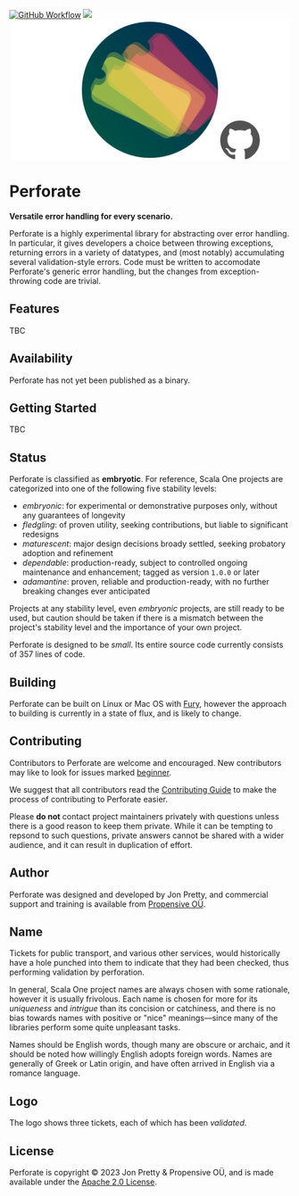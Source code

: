 [<img alt="GitHub Workflow" src="https://img.shields.io/github/actions/workflow/status/propensive/perforate/main.yml?style=for-the-badge" height="24">](https://github.com/propensive/perforate/actions)
[<img src="https://img.shields.io/discord/633198088311537684?color=8899f7&label=DISCORD&style=for-the-badge" height="24">](https://discord.gg/7b6mpF6Qcf)
<img src="/doc/images/github.png" valign="middle">

# Perforate

__Versatile error handling for every scenario.__

Perforate is a highly experimental library for abstracting over error handling. In particular, it gives developers a choice between throwing exceptions, returning errors in a variety of datatypes, and (most notably) accumulating several validation-style errors. Code must be written to accomodate Perforate's generic error handling, but the changes from exception-throwing code are trivial.

## Features

TBC


## Availability

Perforate has not yet been published as a binary.

## Getting Started

TBC


## Status

Perforate is classified as __embryotic__. For reference, Scala One projects are
categorized into one of the following five stability levels:

- _embryonic_: for experimental or demonstrative purposes only, without any guarantees of longevity
- _fledgling_: of proven utility, seeking contributions, but liable to significant redesigns
- _maturescent_: major design decisions broady settled, seeking probatory adoption and refinement
- _dependable_: production-ready, subject to controlled ongoing maintenance and enhancement; tagged as version `1.0.0` or later
- _adamantine_: proven, reliable and production-ready, with no further breaking changes ever anticipated

Projects at any stability level, even _embryonic_ projects, are still ready to
be used, but caution should be taken if there is a mismatch between the
project's stability level and the importance of your own project.

Perforate is designed to be _small_. Its entire source code currently consists
of 357 lines of code.

## Building

Perforate can be built on Linux or Mac OS with [Fury](/propensive/fury), however
the approach to building is currently in a state of flux, and is likely to
change.

## Contributing

Contributors to Perforate are welcome and encouraged. New contributors may like to look for issues marked
<a href="https://github.com/propensive/perforate/labels/beginner">beginner</a>.

We suggest that all contributors read the [Contributing Guide](/contributing.md) to make the process of
contributing to Perforate easier.

Please __do not__ contact project maintainers privately with questions unless
there is a good reason to keep them private. While it can be tempting to
repsond to such questions, private answers cannot be shared with a wider
audience, and it can result in duplication of effort.

## Author

Perforate was designed and developed by Jon Pretty, and commercial support and training is available from
[Propensive O&Uuml;](https://propensive.com/).



## Name

Tickets for public transport, and various other services, would historically have a hole punched into them to indicate that they had been checked, thus performing validation by perforation.

In general, Scala One project names are always chosen with some rationale, however it is usually
frivolous. Each name is chosen for more for its _uniqueness_ and _intrigue_ than its concision or
catchiness, and there is no bias towards names with positive or "nice" meanings—since many of the
libraries perform some quite unpleasant tasks.

Names should be English words, though many are obscure or archaic, and it should be noted how
willingly English adopts foreign words. Names are generally of Greek or Latin origin, and have
often arrived in English via a romance language.

## Logo

The logo shows three tickets, each of which has been _validated_.

## License

Perforate is copyright &copy; 2023 Jon Pretty & Propensive O&Uuml;, and is made available under the
[Apache 2.0 License](/license.md).
